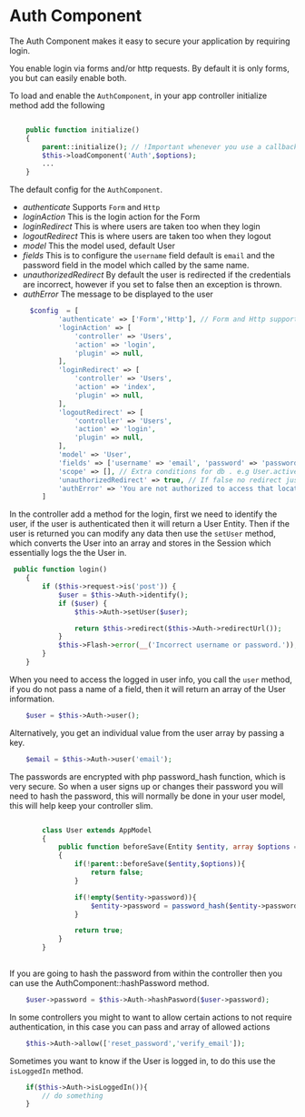 # Auth Component

The Auth Component makes it easy to secure your application by requiring login.

You enable login via forms and/or http requests. By default it is only forms, you but can easily enable both.

To load and enable the `AuthComponent`, in your app controller initialize method add the following


````php

    public function initialize()
    {
        parent::initialize(); // !Important whenever you use a callback or initialize method
        $this->loadComponent('Auth',$options);
        ...
    }

````

The default config for the `AuthComponent`.

- *authenticate* Supports `Form` and `Http`
- *loginAction* This is the login action for the Form
- *loginRedirect* This is where users are taken too when they login
- *logoutRedirect* This is where users are taken too when they logout
- *model* This the model used, default User
- *fields* This is to configure the `username` field default is `email` and the password field in the model which called by the same name.
- *unauthorizedRedirect* By default the user is redirected if the credentials are incorrect, however if you set to false then an exception is thrown.
- *authError* The message to be displayed to the user

````php
     $config  = [
            'authenticate' => ['Form','Http'], // Form and Http supported
            'loginAction' => [
                'controller' => 'Users',
                'action' => 'login',
                'plugin' => null,
            ],
            'loginRedirect' => [
                'controller' => 'Users',
                'action' => 'index',
                'plugin' => null,
            ],
            'logoutRedirect' => [
                'controller' => 'Users',
                'action' => 'login',
                'plugin' => null,
            ],
            'model' => 'User',
            'fields' => ['username' => 'email', 'password' => 'password'],
            'scope' => [], // Extra conditions for db . e.g User.active=1;
            'unauthorizedRedirect' => true, // If false no redirect just exception e.g cli stuff
            'authError' => 'You are not authorized to access that location.',
        ]

````

In the controller add a method for the login, first we need to identify the user, if the user is authenticated then it will return a User Entity. Then if the user is returned you can modify any data then 
use the `setUser` method, which converts the User into an array and stores in the Session which essentially logs the the User in.

````php
 public function login()
    {
        if ($this->request->is('post')) {
            $user = $this->Auth->identify();
            if ($user) {
                $this->Auth->setUser($user);

                return $this->redirect($this->Auth->redirectUrl());
            }
            $this->Flash->error(__('Incorrect username or password.'));
        }
    }
````

When you need to access the logged in user info, you call the `user` method, if you do not pass a name
of a field, then it will return an array of the User information.

````php
    $user = $this->Auth->user();
````

Alternatively, you get an individual value from the user array by passing a key.

````php
    $email = $this->Auth->user('email');
````

The passwords are encrypted with php password_hash function, which is very secure.
So when a user signs up or changes their password you will need to hash the password, this will normally 
be done in your user model, this will help keep your controller slim.

````php

        class User extends AppModel
        {
            public function beforeSave(Entity $entity, array $options = [])
            {
                if(!parent::beforeSave($entity,$options)){
                    return false;
                }

                if(!empty($entity->password)){
                    $entity->password = password_hash($entity->password, PASSWORD_DEFAULT);
                }

                return true;
            }
        }
        
````

If you are going to hash the password from within the controller then you can use the AuthComponent::hashPassword method.


````php
    $user->password = $this->Auth->hashPasword($user->password);
````

In some controllers you might to want to allow certain actions to not require authentication, in this case you can pass and array of allowed actions

````php
    $this->Auth->allow(['reset_password','verify_email']);
````

Sometimes you want to know if the User is logged in, to do this use the `isLoggedIn` method.

````php
    if($this->Auth->isLoggedIn()){
        // do something
    }
````